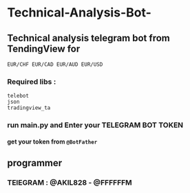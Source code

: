 # Technical-Analysis-Bot-

## Technical analysis telegram bot from TendingView for 
```EUR/CHF EUR/CAD EUR/AUD EUR/USD ``` 

### Required libs  : 
``` 
telebot
json 
tradingview_ta
```

### run main.py and Enter your TELEGRAM BOT TOKEN 
#### get your token from `` @BotFather ``


## programmer 

### TElEGRAM : @AKIL828 - @FFFFFFM
